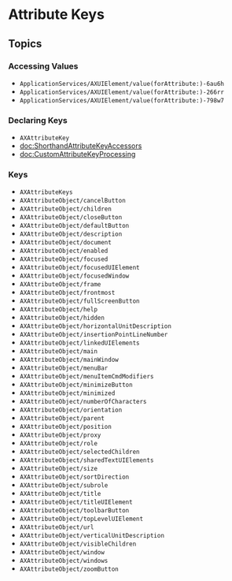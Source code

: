 # Attribute Keys

## Topics

### Accessing Values

- ``ApplicationServices/AXUIElement/value(forAttribute:)-6au6h``
- ``ApplicationServices/AXUIElement/value(forAttribute:)-266rr``
- ``ApplicationServices/AXUIElement/value(forAttribute:)-798w7``


### Declaring Keys

- ``AXAttributeKey``
- <doc:ShorthandAttributeKeyAccessors>
- <doc:CustomAttributeKeyProcessing>


### Keys

- ``AXAttributeKeys``
- ``AXAttributeObject/cancelButton``
- ``AXAttributeObject/children``
- ``AXAttributeObject/closeButton``
- ``AXAttributeObject/defaultButton``
- ``AXAttributeObject/description``
- ``AXAttributeObject/document``
- ``AXAttributeObject/enabled``
- ``AXAttributeObject/focused``
- ``AXAttributeObject/focusedUIElement``
- ``AXAttributeObject/focusedWindow``
- ``AXAttributeObject/frame``
- ``AXAttributeObject/frontmost``
- ``AXAttributeObject/fullScreenButton``
- ``AXAttributeObject/help``
- ``AXAttributeObject/hidden``
- ``AXAttributeObject/horizontalUnitDescription``
- ``AXAttributeObject/insertionPointLineNumber``
- ``AXAttributeObject/linkedUIElements``
- ``AXAttributeObject/main``
- ``AXAttributeObject/mainWindow``
- ``AXAttributeObject/menuBar``
- ``AXAttributeObject/menuItemCmdModifiers``
- ``AXAttributeObject/minimizeButton``
- ``AXAttributeObject/minimized``
- ``AXAttributeObject/numberOfCharacters``
- ``AXAttributeObject/orientation``
- ``AXAttributeObject/parent``
- ``AXAttributeObject/position``
- ``AXAttributeObject/proxy``
- ``AXAttributeObject/role``
- ``AXAttributeObject/selectedChildren``
- ``AXAttributeObject/sharedTextUIElements``
- ``AXAttributeObject/size``
- ``AXAttributeObject/sortDirection``
- ``AXAttributeObject/subrole``
- ``AXAttributeObject/title``
- ``AXAttributeObject/titleUIElement``
- ``AXAttributeObject/toolbarButton``
- ``AXAttributeObject/topLevelUIElement``
- ``AXAttributeObject/url``
- ``AXAttributeObject/verticalUnitDescription``
- ``AXAttributeObject/visibleChildren``
- ``AXAttributeObject/window``
- ``AXAttributeObject/windows``
- ``AXAttributeObject/zoomButton``
